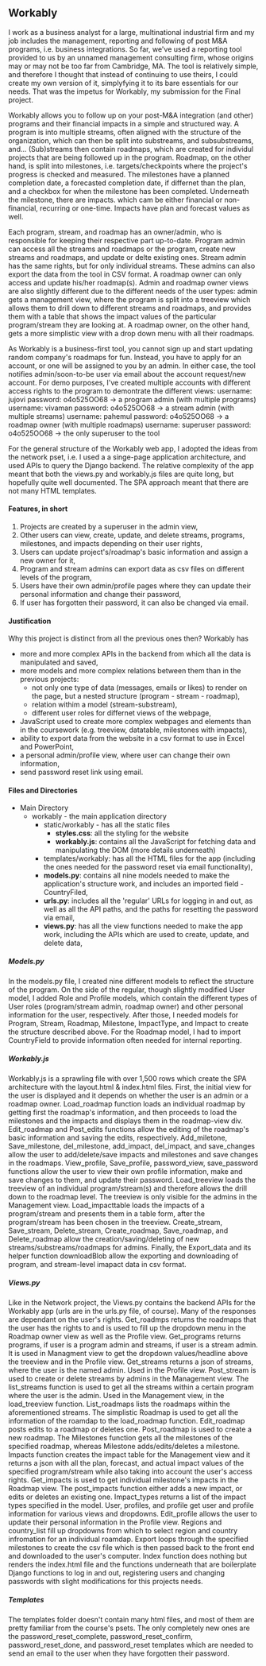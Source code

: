 ## Workably
I work as a business analyst for a large, multinational industrial firm and my job includes the management, reporting and following of post M&A programs, i.e. business integrations. So far, we've used a reporting tool provided to us by an unnamed management consulting firm, whose origins may or may not be too far from Cambridge, MA. The tool is relatively simple, and therefore I thought that instead of continuing to use theirs, I could create my own version of it, simplyfying it to its bare essentials for our needs. That was the impetus for Workably, my submission for the Final project.

Workably allows you to follow up on your post-M&A integration (and other) programs and their financial impacts in a simple and structured way. A program is into multiple streams, often aligned with the structure of the organization, which can then be split into substreams, and subsubstreams, and... (Sub)streams then contain roadmaps, which are created for individul projects that are being followed up in the program. Roadmap, on the other hand, is split into milestones, i.e. targets/checkpoints where the project's progress is checked and measured. The milestones have a planned completion date, a forecasted completion date, if differnet than the plan, and a checkbox for when the milestone has been completed. Underneath the milestone, there are impacts. which cam be either financial or non-financial, recurring or one-time. Impacts have plan and forecast values as well.

Each program, stream, and roadmap has an owner/admin, who is responsible for keeping their respective part up-to-date. Program admin can access all the streams and roadmaps or the program, create new streams and roadmaps, and update or delte existing ones. Stream admin has the same rights, but for only individual streams. These admins can also export the data from the tool in CSV format. A roadmap owner can only access and update his/her roadmap(s). Admin and roadmap owner views are also slightly different due to the different needs of the user types: admin gets a management view, where the program is split into a treeview which allows them to drill down to different streams and roadmaps, and provides them with a table that shows the impact values of the particular program/stream they are looking at. A roadmap owner, on the other hand, gets a more simplistic view with a drop down menu with all their roadmaps.

As Workably is a business-first tool, you cannot sign up and start updating random company's roadmaps for fun. Instead, you have to apply for an account, or one will be assigned to you by an admin. In either case, the tool notifies admin/soon-to-be user via email about the account request/new account. For demo purposes, I've created multiple accounts with different access rights to the program to demontrate the different views: username: jujovi password: o4o525OO68 -> a program admin (with multiple programs) username: vivaman password: o4o525OO68 -> a stream admin (with multiple streams) username: pahemul password: o4o525OO68 -> a roadmap owner (with multiple roadmaps) username: superuser password: o4o525OO68 -> the only superuser to the tool

For the general structure of the Workably web app, I adopted the ideas from the network pset, i.e. I used a a singe-page application architecture, and used APIs to query the Django backend. The relative complexity of the app meant that both the views.py and workably.js files are quite long, but hopefully quite well documented. The SPA approach meant that there are not many HTML templates.

#### Features, in short
1. Projects are created by a superuser in the admin view,
2. Other users can view, create, update, and delete streams, programs, milestones, and impacts depending on their user rights,
3. Users can update project's/roadmap's basic information and assign a new owner for it,
4. Program and stream admins can export data as csv files on different levels of the program,
5. Users have their own admin/profile pages where they can update their personal information and change their password,
6. If user has forgotten their password, it can also be changed via email.

#### Justification
Why this project is distinct from all the previous ones then? Workably has
- more and more complex APIs in the backend from which all the data is manipulated and saved,
- more models and more complex relations between them than in the previous projects:
  - not only one type of data (messages, emails or likes) to render on the page, but a nested structure (program - stream - roadmap),
  - relation withim a model (stream-substream),
  - different user roles for differnet views of the webpage,
- JavaScript used to create more complex webpages and elements than in the coursework (e.g. treeview, datatable, milestones with impacts),
- ability to export data from the website in a csv format to use in Excel and PowerPoint,
- a personal admin/profile view, where user can change their own information,
- send password reset link using email.

#### Files and Directories
- Main Directory
  - workably - the main application directory
    - static/workably - has all the static files
      - **styles.css**: all the styling for the website
      - **workably.js**: contains all the JavaScript for fetching data and manipulating the DOM (more details underneath)
    - templates/workably: has all the HTML files for the app (including the ones needed for the password reset via email functionality),
    - **models.py**: contains all nine models needed to make the application's structure work, and includes an imported field - CountryFiled,
    - **urls.py**: includes all the 'regular' URLs for logging in and out, as well as all the API paths, and the paths for resetting the password via email,
    - **views.py**: has all the view functions needed to make the app work, including the APIs which are used to create, update, and delete data,
  
##### Models.py
In the models.py file, I created nine different models to reflect the structure of the program. On the side of the regular, though slightly modified User model, I added Role and Profile models, which contain the different types of User roles (program/stream admin, roadmap owner) and other personal information for the user, respectively. After those, I needed models for Program, Stream, Roadmap, Milestone, ImpactType, and Impact to create the structure described above. For the Roadmap model, I had to import CountryField to provide information often needed for internal reporting.

##### Workably.js
Workably.js is a sprawling file with over 1,500 rows which create the SPA architecture with the layout.html & index.html files. First, the initial view for the user is displayed and it depends on whether the user is an admin or a roadmap owner. Load_roadmap function loads an individual roadmap by getting first the roadmap's information, and then proceeds to load the milestones and the impacts and displays them in the roadmap-view div. Edit_roadmap and Post_edits functions allow the editing of the roadmap's basic information and saving the edits, respectively. Add_miletone, Save_milestone, del_milestone, add_impact, del_impact, and save_changes allow the user to add/delete/save impacts and milestones and save changes in the roadmaps. View_profile, Save_profile, password_view, save_password functions allow the user to view their own profile information, make and save changes to them, and update their password. Load_treeview loads the treeview of an individual program/stream(s) and therefore allows the drill down to the roadmap level. The treeview is only visible for the admins in the Management view. Load_impacttable loads the impacts of a program/stream and presents them in a table form, after the program/stream has been chosen in the treeview. Create_stream, Save_stream, Delete_stream, Create_roadmap, Save_roadmap, and Delete_roadmap allow the creation/saving/deleting of new streams/substreams/roadmaps for admins. Finally, the Export_data and its helper function downloadBlob allow the exporting and downloading of program, and stream-level imapact data in csv format.

##### Views.py
Like in the Network project, the Views.py contains the backend APIs for the Workably app (urls are in the urls.py file, of course). Many of the responses are dependant on the user's rights. Get_roadmps returns the roadmaps that the user has the rights to and is used to fill up the dropdown menu in the Roadmap owner view as well as the Profile view. Get_programs returns programs, if user is a program admin and streams, if user is a stream admin. It is used in Managment view to get the dropdown values/headline above the treeview and in the Profile view. Get_streams returns a json of streams, where the user is the named admin. Used in the Profile view. Post_stream is used to create or delete streams by admins in the Management view. The list_streams function is used to get all the streams within a certain program where the user is the admin. Used in the Management view, in the load_treeview function. List_roadmaps lists the roadmaps within the aforementioned streams. The simplistic Roadmap is used to get all the information of the roamdap to the load_roadmap function. Edit_roadmap posts edits to a roadmap or deletes one. Post_roadmap is used to create a new roadmap. The Milestones function gets all the milestones of the specified roadmap, whereas Milestone adds/edits/deletes a milestone. Impacts function creates the impact table for the Management view and it returns a json with all the plan, forecast, and actual impact values of the specified program/stream while also taking into account the user's access rights. Get_impacts is used to get individual milestone's impacts in the Roadmap view. The post_impacts function either adds a new impact, or edits or deletes an existing one. Impact_types returns a list of the impact types specified in the model. User, profiles, and profile get user and profile information for various views and dropdowns. Edit_profile allows the user to update their personal information in the Profile view. Regions and country_list fill up dropdowns from which to select region and country infromation for an individual roamdap. Export loops through the specified milestones to create the csv file which is then passed back to the front end and downloaded to the user's computer. Index function does nothing but renders the index.html file and the functions underneath that are boilerplate Django functions to log in and out, registering users and changing passwords with slight modifications for this projects needs.

##### Templates
The templates folder doesn't contain many html files, and most of them are pretty familiar from the course's psets. The only completely new ones are the password_reset_complete, password_reset_confirm, password_reset_done, and password_reset templates which are needed to send an email to the user when they have forgotten their password.
